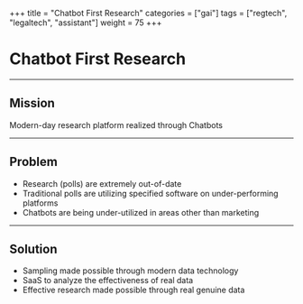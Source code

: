 +++
title = "Chatbot First Research"
categories = ["gai"]
tags = ["regtech", "legaltech", "assistant"]
weight = 75
+++

# Chatbot First Research

---

## Mission

Modern-day research platform realized through Chatbots

---

## Problem

- Research (polls) are extremely out-of-date
- Traditional polls are utilizing specified software on under-performing platforms
- Chatbots are being under-utilized in areas other than marketing

---

## Solution

- Sampling made possible through modern data technology
- SaaS to analyze the effectiveness of real data
- Effective research made possible through real genuine data
